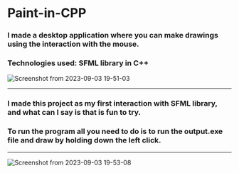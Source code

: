 # Paint-in-CPP
<h3>I made a desktop application where you can make drawings using the interaction with the mouse.</h3>
<h3>Technologies used: SFML library in C++</h3>


![Screenshot from 2023-09-03 19-51-03](https://github.com/sebitse/Paint-in-CPP/assets/137815242/23122b72-c01f-40b9-bc48-7be7ecad799e)

<hr>
<h3>I made this project as my first interaction with SFML library, and what can I say is that is fun to try.</h3>
<h3>To run the program all you need to do is to run the output.exe file and draw by holding down the left click.</h3>
<hr>

![Screenshot from 2023-09-03 19-53-08](https://github.com/sebitse/Paint-in-CPP/assets/137815242/550e5e04-46b7-4677-8aea-efc8b7968a32)

